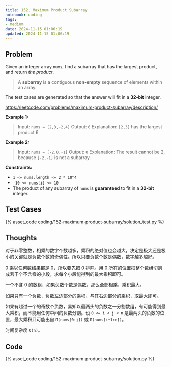 ```yaml
---
title: 152. Maximum Product Subarray
notebook: coding
tags:
- medium
date: 2024-11-15 01:06:19
updated: 2024-11-15 01:06:19
---
```

## Problem

Given an integer array `nums`, find a subarray that has the largest product, and return _the product_.

> A **subarray** is a contiguous **non-empty** sequence of elements within an array.

The test cases are generated so that the answer will fit in a **32-bit** integer.

<https://leetcode.com/problems/maximum-product-subarray/description/>

**Example 1:**

> Input: `nums = [2,3,-2,4]`
> Output: `6`
> Explanation: `[2,3]` has the largest product 6.

**Example 2:**

> Input: `nums = [-2,0,-1]`
> Output: `0`
> Explanation: The result cannot be 2, because `[-2,-1]` is not a subarray.

**Constraints:**

- `1 <= nums.length <= 2 * 10^4`
- `-10 <= nums[i] <= 10`
- The product of any subarray of `nums` is **guaranteed** to fit in a **32-bit** integer.

## Test Cases

{% asset_code coding/152-maximum-product-subarray/solution_test.py %}

## Thoughts

对于非零整数，相乘的数字个数越多，乘积的绝对值也会越大，决定是极大还是极小的关键就是负数个数的奇偶性。所以只要负数个数是偶数，数字越多越好。

0 乘以任何数结果都是 0，所以要先把 0 排除。用 0 所在的位置把整个数组切割成若干个不含零的小段，求每个小段能得到的最大乘积即可。

一个不含 0 的数组，如果负数个数是偶数，那么全部相乘，乘积最大。

如果只有一个负数，负数左边部分的乘积，与其右边部分的乘积，取最大即可。

如果有超过一个的奇数个负数，易知以最两头的负数之一分割数组，有可能得到最大乘积，而不能用任何中间的负数分割。设 `0 <= i < j < n` 是最两头的负数的位置，最大乘积只可能出自 `Π(nums[0:j])` 或 `Π(nums[i+1:n])`。

时间复杂度 `O(n)`。

## Code

{% asset_code coding/152-maximum-product-subarray/solution.py %}
